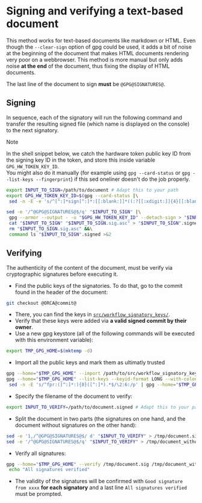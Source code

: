 # Signing and verifying a text-based document

This method works for text-based documents like markdown or HTML.
Even though the `--clear-sign` option of gpg could be used, it adds a bit of noise at the beginning of the document that makes HTML documents rendering very poor on a webbrowser.
This method is more manual but only adds noise **at the end** of the document, thus fixing the display of HTML documents.

The last line of the document to sign **must** be `@GPG@SIGNATURES@`.

## Signing 
In sequence, each of the signatory will run the following command and transfer the resulting signed file (which name is displayed on the console) to the next signatory.

> [!Note]  
> In the shell snippet below, we catch the hardware token public key ID from the signing key ID in the token, and store this inside variable `GPG_HW_TOKEN_KEY_ID`.  
> You might also do it manually (for example using `gpg --card-status` or `gpg --list-keys --fingerprint`) if this sed oneliner doesn't do the job properly.

```bash
export INPUT_TO_SIGN=/path/to/document # Adapt this to your path
export GPG_HW_TOKEN_KEY_ID=$(gpg --card-status |\
 sed -n -E -e 's/^[^:]*sign[^:]*:[[:blank:]]*((:?[[:xdigit:]]{4}[[:blank:]]*){10})/\1/pi')

sed -e '/^@GPG@SIGNATURES@$/q' "$INPUT_TO_SIGN" |\
 gpg --armor --output - -u "$GPG_HW_TOKEN_KEY_ID" --detach-sign > "$INPUT_TO_SIGN.sig.asc" &&\
 cat "$INPUT_TO_SIGN" "$INPUT_TO_SIGN.sig.asc" > "$INPUT_TO_SIGN".signed &&\
 rm "$INPUT_TO_SIGN.sig.asc" &&\
 command ls "$INPUT_TO_SIGN".signed >&2
```

## Verifying
The authenticity of the content of the document, must be verify via cryptographic signatures before executing it.
 * Find the public keys of the signatories. To do that, go to the commit found in the header of the document:
```bash
git checkout @ORCA@commit@
```
 * There, you can find the keys in [`src/workflow_signatory_keys/`](@ORCA@gitremote@/tree/main/src/workflow_signatory_keys).
 * Verify that these keys were added via **a valid signed commit by their owner**.
 * Use a new gpg keystore (all of the following commands will be executed with this environment variable):
```bash
export TMP_GPG_HOME=$(mktemp -d)
```
 * Import all the public keys and mark them as ultimatly trusted
```bash
gpg --home="$TMP_GPG_HOME" --import /path/to/src/workflow_signatory_keys/*
gpg --home="$TMP_GPG_HOME" --list-keys --keyid-format LONG --with-colons | sed -n -e '/^pub/{n;p}' | \
 sed -n -E 's/^fpr:([^:]*:){8}([^:]*).*$/\2:6:/p' | gpg --home="$TMP_GPG_HOME"  --import-ownertrust
```
 * Specify the filename of the document to verify:
```bash
export INPUT_TO_VERIFY=/path/to/document.signed # Adapt this to your path
```
 * Split the document in two parts (the signatures on one hand, and the document without signatures on the other hand):
```bash
sed -e '1,/^@GPG@SIGNATURES@$/ d' "$INPUT_TO_VERIFY" > /tmp/document.sig
sed -e '/^@GPG@SIGNATURES@$/q' "$INPUT_TO_VERIFY" > /tmp/document_without_signatures
```
 * Verify all signatures:
```bash
gpg --home="$TMP_GPG_HOME" --verify /tmp/document.sig /tmp/document_without_signatures && \
 echo "All signatures verified"
```
 * The validity of the signatures will be confirmed with `Good signature from xxxx` **for each signatory** and a last line `All signatures verified` must be prompted.
